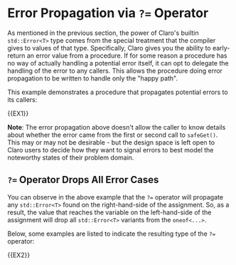 # Error Propagation via `?=` Operator

As mentioned in the previous section, the power of Claro's builtin `std::Error<T>` type comes from the special treatment
that the compiler gives to values of that type. Specifically, Claro gives you the ability to early-return an error value
from a procedure. If for some reason a procedure has no way of actually handling a potential error itself, it can opt to
delegate the handling of the error to any callers. This allows the procedure doing error propagation to be written to
handle only the "happy path".

This example demonstrates a procedure that propagates potential errors to its callers:

{{EX1}}

<div class="warning">

**Note**: The error propagation above doesn't allow the caller to know details about whether the error came from the 
first or second call to `safeGet()`. This may or may not be desirable - but the design space is left open to Claro users
to decide how they want to signal errors to best model the noteworthy states of their problem domain.
</div>

## `?=` Operator Drops All Error Cases

You can observe in the above example that the `?=` operator will propagate any `std::Error<T>` found on the 
right-hand-side of the assignment. So, as a result, the value that reaches the variable on the left-hand-side of the
assignment will drop all `std::Error<T>` variants from the `oneof<...>`. 

Below, some examples are listed to indicate the resulting type of the `?=` operator:

{{EX2}}